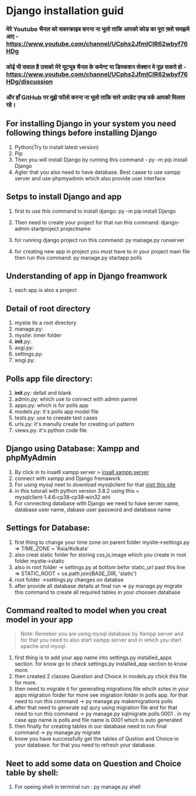 # Django installation guid

### मेरे Youtube चैनल को सबस्क्राइब करना ना भूलो ताकि आपको कोड का पूरा फ़्लो समझमे आए - https://www.youtube.com/channel/UCphs2JfmIClR62wbyf76HDg

### कोई भी सवाल है उसको मेरे यूट्यूब चैनल के कमेन्ट या डिस्कशन सेक्शन मे पूछ सकते हो - https://www.youtube.com/channel/UCphs2JfmIClR62wbyf76HDg/discussion

### और हाँ GitHub पर मुझे फॉलो करना ना भूलो ताकि सारे अपडेट एण्ड वर्क आपको मिलता रहे। 

## For installing Django in your system you need following things before installing Django

1. Python(Try to install latest version)
2. Pip 
3. Then you will install Django by running this command - py -m pip install Django
4. Agter that you also need to have database. Best caase to use xampp server and use phpmyadmin which also provide user interface

## Setps to install Django and app

1. first to use this command to install django:
    py -m pip install Django

1. Then need to create your project for that run this command:
    django-admin startproject projectname
1. for running django project run this command:
    py manage.py runserver
1. for creating new app in project you must have to in your project main file then run this command:
    py manage.py startapp polls

## Understanding of app in Django freamwork

1. each app is also a project

## Detail of root directory

1. mystie its a root directory
1. manage.py: 
1. mysite: inner folder
1. __init__.py: 
1. asgi.py: 
1. settings.py:
1. wsgi.py: 

## Polls app file directory:

1. __init__.py: defail and blank
1. admin.py: which use to connect with admin pannel
1. apps.py: which is for polls app
1. models.py: it's polls app model file
1. tests.py: use to creeate test cases
1. urls.py: it's manully create for creating url pattern
1. views.py: it's python code file

## Django using Database: Xampp and phpMyAdmin

1. By click in to insatll xampp server > [insall xampp server](https://www.apachefriends.org/xampp-files/7.4.8/xampp-windows-x64-7.4.8-0-VC15-installer.exe)
1. connect with xampp and Django fremawork
1. For using mysql neet to download mysqlclient for that [visti this site](https://www.lfd.uci.edu/~gohlke/pythonlibs/#mysqlclient)
1. in this tutorail with python version 3.8.2 using this = mysqlclient‑1.4.6‑cp38‑cp38‑win32.whl
1. For connecting database with Django we need to have server name, database user name, dabase user password and database name

## Settings for Database:

1. first thing to change your time zone on parent folder mysite->settings.py => TIME_ZONE = 'Asia/Kolkata'
1. also creat static folder for storing css,js,image which you create in root folder mystie->static 
1. also in root folder -> settings.py at bottom befor static_url past this line => STATIC_ROOT = os.path.join(BASE_DIR, 'static')
1. root folder ->settings.py changes on databse
1. after provide all database details at final run => py manage.py migrate this command to create all required tables in your choosen database


## Command realted to model when you creat model in your app

> Note: Remeber you are using mysql database by Xampp server and for that you need to also start xampp server and in which you start apache and mysql.

1. first thing is to add your app name into settings.py installed_apps section. for know go to check settings.py installed_app section to know more.
1. then created 2 classes Question and Choice in models.py chick this file for more.
1. then need to migrate it for generating migrations file whcih sotes in your apps migration folder for more see migration folder in polls app. for that need to run this command -> py manage.py makemigrations polls
1. after that need to generate sql qury using migration file and for that need to run this command -> py manage.py sqlmigrate polls 0001 . in my case app name is polls and file name is 0001 which is auto generated
1. then finally for creating tables in our database need to run final command -> py manage.py migrate
1. know you have successfully get the tables of Qustion and Choice in your database. for that you need to refresh your database.

## Neet to add some data on Question and Choice table by shell:

1. For opeing shell in terminal run : py manage.py shell